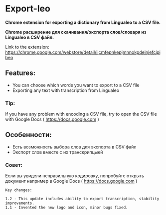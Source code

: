 # Export-leo

**Chrome extension for exporting a dictionary from Lingualeo to a CSV file.**

**Chrome расширение для скачивания/экспорта слов/словаря из Lingualeo в CSV файл.**

Link to the extension: https://chrome.google.com/webstore/detail/ljcmfepnkepjmnnokpdeinjefcipjbeo

## Features:
- You can choose which words you want to export to a CSV file
- Exporting any text with transcription from Lingualeo

### Tip:
If you have any problem with encoding a CSV file, try to open the CSV file with Google Docs ( https://docs.google.com )

## Особенности:
- Есть возможность выбора слов для экспорта в CSV файл
- Экспорт слов вместе с их транскрипцыей

### Совет:
Если вы увидели неправильную кодировку, попробуйте открыть документ например в Google Docs ( https://docs.google.com )

```
Key changes:

1.2 - This update includes ability to export transcription, stability improvements.
1.1 - Invented the new logo and icon, minor bugs fixed.
```
